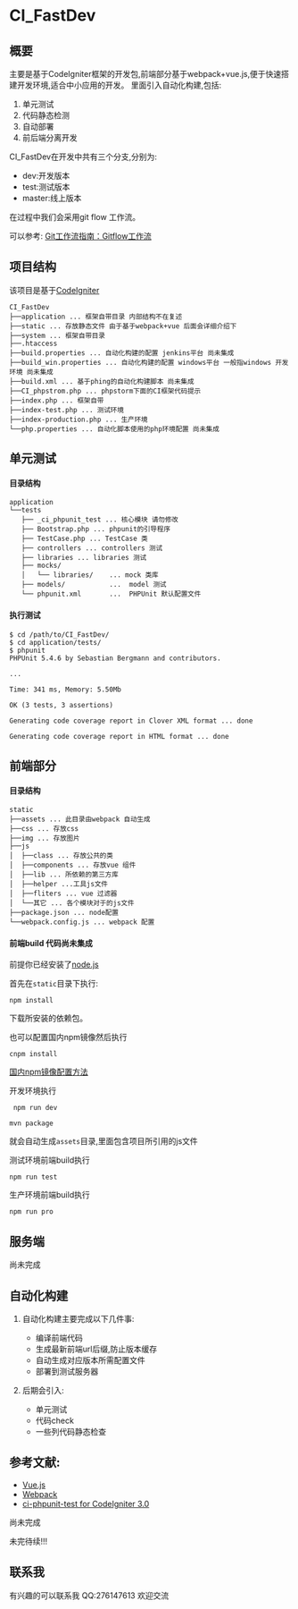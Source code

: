 # CI_FastDev


## 概要
主要是基于CodeIgniter框架的开发包,前端部分基于webpack+vue.js,便于快速搭建开发环境,适合中小应用的开发。
里面引入自动化构建,包括:
1. 单元测试
2. 代码静态检测
3. 自动部署
4. 前后端分离开发

CI_FastDev在开发中共有三个分支,分别为:

   * dev:开发版本
   * test:测试版本
   * master:线上版本

在过程中我们会采用git flow 工作流。

可以参考:
[Git工作流指南：Gitflow工作流](http://blog.jobbole.com/76867/)

## 项目结构
该项目是基于[CodeIgniter](http://codeigniter.org.cn/)
~~~
CI_FastDev
├──application ... 框架自带目录 内部结构不在复述  
├──static ... 存放静态文件 由于基于webpack+vue 后面会详细介绍下  
├──system ... 框架自带目录  
├──.htaccess  
├──build.properties ... 自动化构建的配置 jenkins平台 尚未集成  
├──build_win.properties ... 自动化构建的配置 windows平台 一般指windows 开发环境 尚未集成  
├──build.xml ... 基于phing的自动化构建脚本 尚未集成  
├──CI_phpstrom.php ... phpstorm下面的CI框架代码提示  
├──index.php ... 框架自带
├──index-test.php ... 测试环境
├──index-production.php ... 生产环境
└──php.properties ... 自动化脚本使用的php环境配置 尚未集成  
~~~

## 单元测试
#### 目录结构
~~~
application
└──tests
   ├── _ci_phpunit_test ... 核心模块 请勿修改
   ├── Bootstrap.php ... phpunit的引导程序
   ├── TestCase.php ... TestCase 类
   ├── controllers ... controllers 测试
   ├── libraries ... libraries 测试
   ├── mocks/
   │   └── libraries/    ... mock 类库
   ├── models/           ...  model 测试
   └── phpunit.xml       ...  PHPUnit 默认配置文件
~~~

#### 执行测试
~~~
$ cd /path/to/CI_FastDev/
$ cd application/tests/
$ phpunit
PHPUnit 5.4.6 by Sebastian Bergmann and contributors.

...

Time: 341 ms, Memory: 5.50Mb

OK (3 tests, 3 assertions)

Generating code coverage report in Clover XML format ... done

Generating code coverage report in HTML format ... done

~~~

## 前端部分
#### 目录结构
~~~
static  
├──assets ... 此目录由webpack 自动生成  
├──css ... 存放css  
├──img ... 存放图片  
├──js  
│  ├──class ... 存放公共的类  
│  ├──components ... 存放vue 组件  
│  ├──lib ... 所依赖的第三方库  
│  ├──helper ...工具js文件  
│  ├──fliters ... vue 过滤器  
│  └──其它 ... 各个模块对于的js文件  
├──package.json ... node配置  
└──webpack.config.js ... webpack 配置  
~~~


#### 前端build 代码尚未集成
前提你已经安装了[node.js](https://nodejs.org/en/)

首先在`static`目录下执行:

```
npm install
```
下载所安装的依赖包。

也可以配置国内npm镜像然后执行

```
cnpm install
```
[国内npm镜像配置方法](https://npm.taobao.org/)

开发环境执行

```
 npm run dev
```

```
mvn package
```
就会自动生成`assets`目录,里面包含项目所引用的js文件

测试环境前端build执行

```
npm run test
```

生产环境前端build执行

```
npm run pro
```

## 服务端
尚未完成


## 自动化构建
1. 自动化构建主要完成以下几件事:
    * 编译前端代码
    * 生成最新前端url后缀,防止版本缓存
    * 自动生成对应版本所需配置文件
    * 部署到测试服务器

2. 后期会引入:
    * 单元测试
    * 代码check
    * 一些列代码静态检查

## 参考文献:
* [Vue.js](http://cn.vuejs.org/)
* [Webpack](http://webpack.github.io/)
* [ci-phpunit-test for CodeIgniter 3.0](https://github.com/kenjis/ci-phpunit-test)


尚未完成


未完待续!!!

## 联系我
有兴趣的可以联系我
QQ:276147613 欢迎交流
